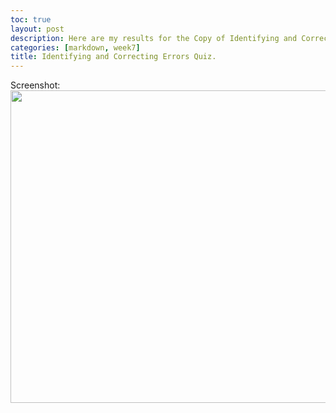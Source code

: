 ```yaml
---
toc: true
layout: post
description: Here are my results for the Copy of Identifying and Correcting Errors Quiz!
categories: [markdown, week7]
title: Identifying and Correcting Errors Quiz.
---
```


Screenshot:
<img src="{{site.baseurl}}/images/test.png" width="1000" height="500"> 
